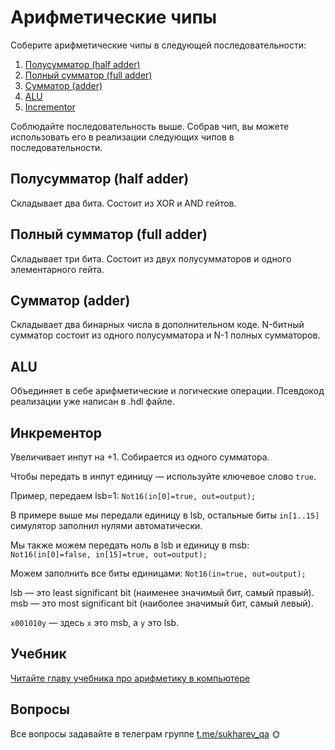 # Арифметические чипы

Соберите арифметические чипы в следующей последовательности:

1. [Полусумматор (half adder)](HalfAdder/HalfAdder.hdl)
2. [Полный сумматор (full adder)](FullAdder/FullAdder.hdl)
3. [Сумматор (adder)](Adder/Add16.hdl)
4. [ALU](ALU/ALU.hdl)
5. [Incrementor](Incrementor/Inc16.hdl)

Соблюдайте последовательность выше. Собрав чип, вы можете использовать его в реализации следующих чипов в последовательности.

## Полусумматор (half adder)

Складывает два бита. Состоит из XOR и AND гейтов.

## Полный сумматор (full adder)

Складывает три бита. Состоит из двух полусумматоров и одного элементарного гейта.

## Сумматор (adder)

Складывает два бинарных числа в дополнительном коде. N-битный сумматор состоит из одного полусумматора и N-1 полных сумматоров.

## ALU

Объединяет в себе арифметические и логические операции. Псевдокод реализации уже написан в .hdl файле.

## Инкрементор

Увеличивает инпут на +1. Собирается из одного сумматора.

Чтобы передать в инпут единицу — используйте ключевое слово `true`.

Пример, передаем lsb=1:
`Not16(in[0]=true, out=output);`

В примере выше мы передали единицу в lsb, остальные биты `in[1..15]` симулятор заполнил нулями автоматически.

Мы также можем передать ноль в lsb и единицу в msb:
`Not16(in[0]=false, in[15]=true, out=output);`

Можем заполнить все биты единицами:
`Not16(in=true, out=output);`

lsb — это least significant bit (наименее значимый бит, самый правый).
msb — это most significant bit (наиболее значимый бит, самый левый).

`x001010y` — здесь `x` это msb, а `y` это lsb.

## Учебник

[Читайте главу учебника про арифметику в компьютере](https://www.notion.so/sukharev/II-d8cc63bcb9074f9b8470067b1b3d1a37)

## Вопросы

Все вопросы задавайте в телеграм группе [t.me/sukharev_qa](https://www.t.me/sukharev_qa) 🌞
